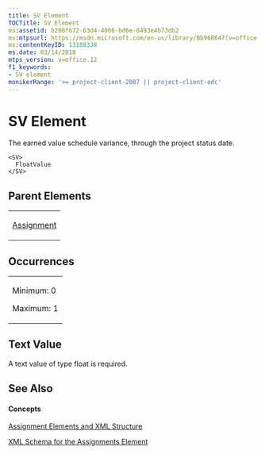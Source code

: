 ```yaml
---
title: SV Element
TOCTitle: SV Element
ms:assetid: b208f672-63d4-4006-bd6e-8493e4b73db2
ms:mtpsurl: https://msdn.microsoft.com/en-us/library/Bb968647(v=office.12)
ms:contentKeyID: 13188338
ms.date: 03/14/2018
mtps_version: v=office.12
f1_keywords:
- SV element
monikerRange: '>= project-client-2007 || project-client-odc'
---
```


# SV Element




The earned value schedule variance, through the project status date.

    <SV>
      FloatValue
    </SV>

## Parent Elements

<table>
<colgroup>
<col style="width: 100%" />
</colgroup>
<tbody>
<tr class="odd">
<td><p><a href="assignment-element.md">Assignment</a></p></td>
</tr>
</tbody>
</table>

## Occurrences

<table>
<colgroup>
<col style="width: 100%" />
</colgroup>
<tbody>
<tr class="odd">
<td><p>Minimum: 0</p>
<p>Maximum: 1</p></td>
</tr>
</tbody>
</table>

## Text Value

A text value of type float is required.

## See Also

#### Concepts

[Assignment Elements and XML Structure](assignment-elements-and-xml-structure.md)

[XML Schema for the Assignments Element](xml-schema-for-the-assignments-element.md)


